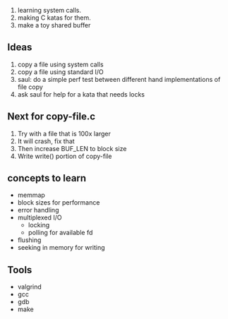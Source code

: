 1. learning system calls.
2. making C katas for them.
3. make a toy shared buffer
  
## Ideas
1. copy a file using system calls
2. copy a file using standard I/O
4. saul: do a simple perf test between different hand implementations of file copy
5. ask saul for help for a kata that needs locks

## Next for copy-file.c
1. Try with a file that is 100x larger
2. It will crash, fix that
3. Then increase BUF_LEN to block size
4. Write write() portion of copy-file

## concepts to learn
- memmap
- block sizes for performance
- error handling
- multiplexed I/O
    - locking
    - polling for available fd
- flushing
- seeking in memory for writing

## Tools
- valgrind
- gcc
- gdb
- make
